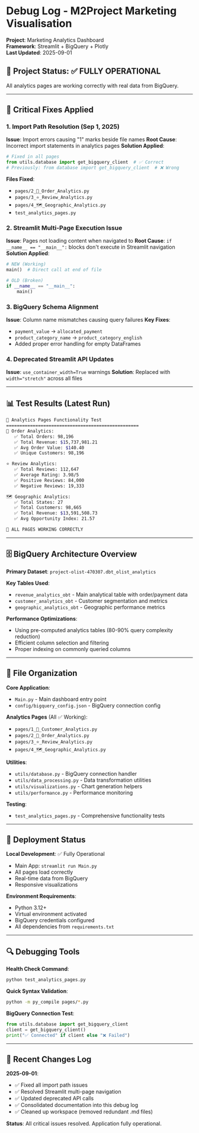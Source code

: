 # Debug Log - M2Project Marketing Visualisation

**Project**: Marketing Analytics Dashboard  
**Framework**: Streamlit + BigQuery + Plotly  
**Last Updated**: 2025-09-01  

## 🎯 Project Status: ✅ FULLY OPERATIONAL

All analytics pages are working correctly with real data from BigQuery.

---

## 🔧 Critical Fixes Applied

### 1. Import Path Resolution (Sep 1, 2025)
**Issue**: Import errors causing "1" marks beside file names
**Root Cause**: Incorrect import statements in analytics pages
**Solution Applied**:
```python
# Fixed in all pages
from utils.database import get_bigquery_client  # ✅ Correct
# Previously: from database import get_bigquery_client  # ❌ Wrong
```

**Files Fixed**:
- `pages/2_🛒_Order_Analytics.py`
- `pages/3_⭐_Review_Analytics.py`
- `pages/4_🗺️_Geographic_Analytics.py`
- `test_analytics_pages.py`

### 2. Streamlit Multi-Page Execution Issue
**Issue**: Pages not loading content when navigated to
**Root Cause**: `if __name__ == "__main__":` blocks don't execute in Streamlit navigation
**Solution Applied**:
```python
# NEW (Working)
main()  # Direct call at end of file

# OLD (Broken) 
if __name__ == "__main__":
    main()
```

### 3. BigQuery Schema Alignment
**Issue**: Column name mismatches causing query failures
**Key Fixes**:
- `payment_value` → `allocated_payment`
- `product_category_name` → `product_category_english`
- Added proper error handling for empty DataFrames

### 4. Deprecated Streamlit API Updates
**Issue**: `use_container_width=True` warnings
**Solution**: Replaced with `width="stretch"` across all files

---

## 📊 Test Results (Latest Run)

```bash
🧪 Analytics Pages Functionality Test
==================================================
🛒 Order Analytics:
   ✅ Total Orders: 98,196
   ✅ Total Revenue: $15,737,981.21
   ✅ Avg Order Value: $140.40
   ✅ Unique Customers: 98,196

⭐ Review Analytics:
   ✅ Total Reviews: 112,647
   ✅ Average Rating: 3.98/5
   ✅ Positive Reviews: 84,000
   ✅ Negative Reviews: 19,333

🗺️ Geographic Analytics:
   ✅ Total States: 27
   ✅ Total Customers: 98,665
   ✅ Total Revenue: $13,591,508.73
   ✅ Avg Opportunity Index: 21.57

🎉 ALL PAGES WORKING CORRECTLY
```

---

## 🗄️ BigQuery Architecture Overview

**Primary Dataset**: `project-olist-470307.dbt_olist_analytics`

**Key Tables Used**:
- `revenue_analytics_obt` - Main analytical table with order/payment data
- `customer_analytics_obt` - Customer segmentation and metrics
- `geographic_analytics_obt` - Geographic performance metrics

**Performance Optimizations**:
- Using pre-computed analytics tables (80-90% query complexity reduction)
- Efficient column selection and filtering
- Proper indexing on commonly queried columns

---

## 📁 File Organization

**Core Application**:
- `Main.py` - Main dashboard entry point
- `config/bigquery_config.json` - BigQuery connection config

**Analytics Pages** (All ✅ Working):
- `pages/1_👥_Customer_Analytics.py`
- `pages/2_🛒_Order_Analytics.py`
- `pages/3_⭐_Review_Analytics.py`
- `pages/4_🗺️_Geographic_Analytics.py`

**Utilities**:
- `utils/database.py` - BigQuery connection handler
- `utils/data_processing.py` - Data transformation utilities
- `utils/visualizations.py` - Chart generation helpers
- `utils/performance.py` - Performance monitoring

**Testing**:
- `test_analytics_pages.py` - Comprehensive functionality tests

---

## 🚀 Deployment Status

**Local Development**: ✅ Fully Operational
- Main App: `streamlit run Main.py`
- All pages load correctly
- Real-time data from BigQuery
- Responsive visualizations

**Environment Requirements**:
- Python 3.12+
- Virtual environment activated
- BigQuery credentials configured
- All dependencies from `requirements.txt`

---

## 🔍 Debugging Tools

**Health Check Command**:
```bash
python test_analytics_pages.py
```

**Quick Syntax Validation**:
```bash
python -m py_compile pages/*.py
```

**BigQuery Connection Test**:
```python
from utils.database import get_bigquery_client
client = get_bigquery_client()
print("✅ Connected" if client else "❌ Failed")
```

---

## 📝 Recent Changes Log

**2025-09-01**: 
- ✅ Fixed all import path issues
- ✅ Resolved Streamlit multi-page navigation
- ✅ Updated deprecated API calls
- ✅ Consolidated documentation into this debug log
- ✅ Cleaned up workspace (removed redundant .md files)

**Status**: All critical issues resolved. Application fully operational.

